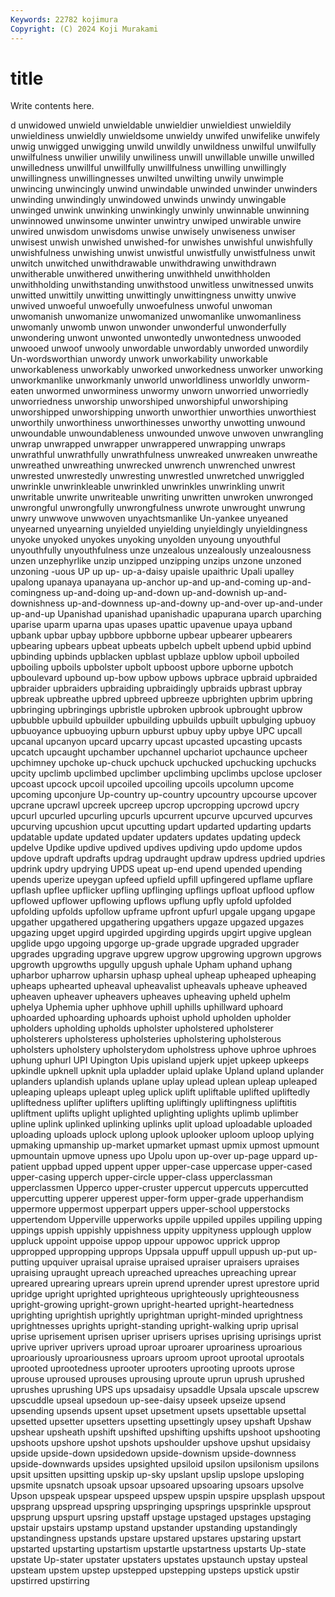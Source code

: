 ```yaml
---
Keywords: 22782 kojimura
Copyright: (C) 2024 Koji Murakami
---
```


# title

Write contents here.



d unwidowed unwield unwieldable unwieldier unwieldiest
unwieldily unwieldiness unwieldly unwieldsome unwieldy unwifed unwifelike unwifely unwig unwigged
unwigging unwild unwildly unwildness unwilful unwilfully unwilfulness unwilier unwilily unwiliness
unwill unwillable unwille unwilled unwilledness unwillful unwillfully unwillfulness unwilling unwillingly
unwillingness unwillingnesses unwilted unwilting unwily unwimple unwincing unwincingly unwind unwindable
unwinded unwinder unwinders unwinding unwindingly unwindowed unwinds unwindy unwingable unwinged
unwink unwinking unwinkingly unwinly unwinnable unwinning unwinnowed unwinsome unwinter unwintry
unwiped unwirable unwire unwired unwisdom unwisdoms unwise unwisely unwiseness unwiser
unwisest unwish unwished unwished-for unwishes unwishful unwishfully unwishfulness unwishing unwist
unwistful unwistfully unwistfulness unwit unwitch unwitched unwithdrawable unwithdrawing unwithdrawn unwitherable
unwithered unwithering unwithheld unwithholden unwithholding unwithstanding unwithstood unwitless unwitnessed unwits
unwitted unwittily unwitting unwittingly unwittingness unwitty unwive unwived unwoeful unwoefully
unwoefulness unwoful unwoman unwomanish unwomanize unwomanized unwomanlike unwomanliness unwomanly unwomb
unwon unwonder unwonderful unwonderfully unwondering unwont unwonted unwontedly unwontedness unwooded
unwooed unwoof unwooly unwordable unwordably unworded unwordily Un-wordsworthian unwordy unwork
unworkability unworkable unworkableness unworkably unworked unworkedness unworker unworking unworkmanlike unworkmanly
unworld unworldliness unworldly unworm-eaten unwormed unworminess unwormy unworn unworried unworriedly
unworriedness unworship unworshiped unworshipful unworshiping unworshipped unworshipping unworth unworthier unworthies
unworthiest unworthily unworthiness unworthinesses unworthy unwotting unwound unwoundable unwoundableness unwounded
unwove unwoven unwrangling unwrap unwrapped unwrapper unwrappered unwrapping unwraps unwrathful
unwrathfully unwrathfulness unwreaked unwreaken unwreathe unwreathed unwreathing unwrecked unwrench unwrenched
unwrest unwrested unwrestedly unwresting unwrestled unwretched unwriggled unwrinkle unwrinkleable unwrinkled
unwrinkles unwrinkling unwrit unwritable unwrite unwriteable unwriting unwritten unwroken unwronged
unwrongful unwrongfully unwrongfulness unwrote unwrought unwrung unwry unwwove unwwoven unyachtsmanlike
Un-yankee unyeaned unyearned unyearning unyielded unyielding unyieldingly unyieldingness unyoke unyoked
unyokes unyoking unyolden unyoung unyouthful unyouthfully unyouthfulness unze unzealous unzealously
unzealousness unzen unzephyrlike unzip unzipped unzipping unzips unzone unzoned unzoning
-uous UP up up- up-a-daisy upaisle upaithric Upali upalley upalong
upanaya upanayana up-anchor up-and up-and-coming up-and-comingness up-and-doing up-and-down up-and-downish up-and-downishness
up-and-downness up-and-downy up-and-over up-and-under up-and-up Upanishad upanishad upanishadic upapurana uparch
uparching uparise uparm uparna upas upases upattic upavenue upaya upband
upbank upbar upbay upbbore upbborne upbear upbearer upbearers upbearing upbears
upbeat upbeats upbelch upbelt upbend upbid upbind upbinding upbinds upblacken
upblast upblaze upblow upboil upboiled upboiling upboils upbolster upbolt upboost
upbore upborne upbotch upboulevard upbound up-bow upbow upbows upbrace upbraid
upbraided upbraider upbraiders upbraiding upbraidingly upbraids upbrast upbray upbreak upbreathe
upbred upbreed upbreeze upbrighten upbrim upbring upbringing upbringings upbristle upbroken
upbrook upbrought upbrow upbubble upbuild upbuilder upbuilding upbuilds upbuilt upbulging
upbuoy upbuoyance upbuoying upburn upburst upbuy upby upbye UPC upcall
upcanal upcanyon upcard upcarry upcast upcasted upcasting upcasts upcatch upcaught
upchamber upchannel upchariot upchaunce upcheer upchimney upchoke up-chuck upchuck upchucked
upchucking upchucks upcity upclimb upclimbed upclimber upclimbing upclimbs upclose upcloser
upcoast upcock upcoil upcoiled upcoiling upcoils upcolumn upcome upcoming upconjure
Up-country up-country upcountry upcourse upcover upcrane upcrawl upcreek upcreep upcrop
upcropping upcrowd upcry upcurl upcurled upcurling upcurls upcurrent upcurve upcurved
upcurves upcurving upcushion upcut upcutting updart updarted updarting updarts updatable
update updated updater updaters updates updating updeck updelve Updike updive
updived updives updiving updo updome updos updove updraft updrafts updrag
updraught updraw updress updried updries updrink updry updrying UPDS upeat
up-end upend upended upending upends uperize upeygan upfeed upfield upfill
upfingered upflame upflare upflash upflee upflicker upfling upflinging upflings upfloat
upflood upflow upflowed upflower upflowing upflows upflung upfly upfold upfolded
upfolding upfolds upfollow upframe upfront upfurl upgale upgang upgape upgather
upgathered upgathering upgathers upgaze upgazed upgazes upgazing upget upgird upgirded
upgirding upgirds upgirt upgive upglean upglide upgo upgoing upgorge up-grade
upgrade upgraded upgrader upgrades upgrading upgrave upgrew upgrow upgrowing upgrown
upgrows upgrowth upgrowths upgully upgush uphale Upham uphand uphang upharbor
upharrow upharsin uphasp upheal upheap upheaped upheaping upheaps uphearted upheaval
upheavalist upheavals upheave upheaved upheaven upheaver upheavers upheaves upheaving upheld
uphelm uphelya Uphemia upher uphhove uphill uphills uphillward uphoard uphoarded
uphoarding uphoards uphoist uphold upholden upholder upholders upholding upholds upholster
upholstered upholsterer upholsterers upholsteress upholsteries upholstering upholsterous upholsters upholstery upholsterydom
upholstress uphove uphroe uphroes uphung uphurl UPI Upington Upis upisland
upjerk upjet upkeep upkeeps upkindle upknell upknit upla upladder uplaid
uplake Upland upland uplander uplanders uplandish uplands uplane uplay uplead
uplean upleap upleaped upleaping upleaps upleapt upleg uplick uplift upliftable
uplifted upliftedly upliftedness uplifter uplifters uplifting upliftingly upliftingness upliftitis upliftment
uplifts uplight uplighted uplighting uplights uplimb uplimber upline uplink uplinked
uplinking uplinks uplit upload uploadable uploaded uploading uploads uplock uplong
uplook uplooker uploom uploop uplying upmaking upmanship up-market upmarket upmast
upmix upmost upmount upmountain upmove upness upo Upolu upon up-over
up-page uppard up-patient uppbad upped uppent upper upper-case uppercase upper-cased
upper-casing upperch upper-circle upper-class upperclassman upperclassmen Upperco upper-cruster uppercut uppercuts
uppercutted uppercutting upperer upperest upper-form upper-grade upperhandism uppermore uppermost upperpart
uppers upper-school upperstocks uppertendom Upperville upperworks uppile uppiled uppiles uppiling
upping uppings uppish uppishly uppishness uppity uppityness upplough upplow uppluck
uppoint uppoise uppop uppour uppowoc upprick upprop uppropped uppropping upprops
Uppsala uppuff uppull uppush up-put up-putting upquiver upraisal upraise upraised
upraiser upraisers upraises upraising upraught upreach upreached upreaches upreaching uprear
upreared uprearing uprears uprein uprend uprender uprest uprestore uprid upridge
upright uprighted uprighteous uprighteously uprighteousness upright-growing upright-grown upright-hearted upright-heartedness uprighting
uprightish uprightly uprightman upright-minded uprightness uprightnesses uprights upright-standing upright-walking uprip
uprisal uprise uprisement uprisen upriser uprisers uprises uprising uprisings uprist
uprive upriver uprivers uproad uproar uproarer uproariness uproarious uproariously uproariousness
uproars uproom uproot uprootal uprootals uprooted uprootedness uprooter uprooters uprooting
uproots uprose uprouse uproused uprouses uprousing uproute uprun uprush uprushed
uprushes uprushing UPS ups upsadaisy upsaddle Upsala upscale upscrew upscuddle
upseal upsedoun up-see-daisy upseek upseize upsend upsending upsends upsent upset
upsetment upsets upsettable upsettal upsetted upsetter upsetters upsetting upsettingly upsey
upshaft Upshaw upshear upsheath upshift upshifted upshifting upshifts upshoot upshooting
upshoots upshore upshot upshots upshoulder upshove upshut upsidaisy upside upside-down
upsidedown upside-downism upside-downness upside-downwards upsides upsighted upsiloid upsilon upsilonism upsilons
upsit upsitten upsitting upskip up-sky upslant upslip upslope upsloping upsmite
upsnatch upsoak upsoar upsoared upsoaring upsoars upsolve Upson upspeak upspear
upspeed upspew upspin upspire upsplash upspout upsprang upspread upspring upspringing
upsprings upsprinkle upsprout upsprung upspurt upsring upstaff upstage upstaged upstages
upstaging upstair upstairs upstamp upstand upstander upstanding upstandingly upstandingness upstands
upstare upstared upstares upstaring upstart upstarted upstarting upstartism upstartle upstartness
upstarts Up-state upstate Up-stater upstater upstaters upstates upstaunch upstay upsteal
upsteam upstem upstep upstepped upstepping upsteps upstick upstir upstirred upstirring
